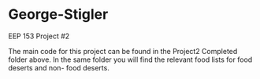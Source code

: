 # George-Stigler
EEP 153 Project #2

The main code for this project can be found in the Project2 Completed folder above. In the same folder you will find the relevant food lists for food deserts and non- food deserts. 
